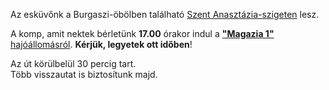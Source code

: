 Az esküvőnk a Burgaszi-öbölben található <a href="https://anastasia-island.com/index.php?lid=2" target="_blank">Szent Anasztázia-szigeten</a> lesz.

A komp, amit nektek bérletünk **17.00** órakor indul a <a href="https://maps.app.goo.gl/VzKDzM2HdyRiUnPE7" target="_blank">**"Magazia 1"** hajóállomásról</a>. **Kérjük, legyetek ott időben**!

Az út körülbelül 30 percig tart.<br/>
Több visszautat is biztosítunk majd.
